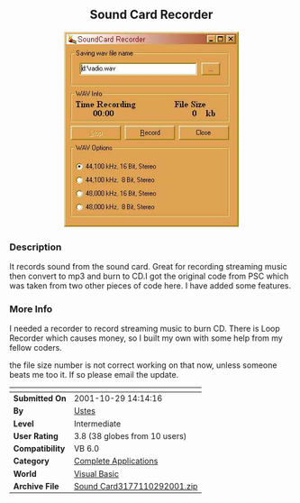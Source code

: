 ﻿<div align="center">

## Sound Card Recorder

<img src="PIC200110151117197721.jpg">
</div>

### Description

It records sound from the sound card. Great for recording streaming music then convert to mp3 and burn to CD.I got the original code from PSC which was taken from two other pieces of code here. I have added some features.
 
### More Info
 
I needed a recorder to record streaming music to burn CD. There is Loop Recorder which causes money, so I built my own with some help from my fellow coders.

the file size number is not correct working on that now, unless someone beats me too it. If so please email the update.


<span>             |<span>
---                |---
**Submitted On**   |2001-10-29 14:14:16
**By**             |[Ustes](https://github.com/Planet-Source-Code/PSCIndex/blob/master/ByAuthor/ustes.md)
**Level**          |Intermediate
**User Rating**    |3.8 (38 globes from 10 users)
**Compatibility**  |VB 6\.0
**Category**       |[Complete Applications](https://github.com/Planet-Source-Code/PSCIndex/blob/master/ByCategory/complete-applications__1-27.md)
**World**          |[Visual Basic](https://github.com/Planet-Source-Code/PSCIndex/blob/master/ByWorld/visual-basic.md)
**Archive File**   |[Sound Card3177110292001\.zip](https://github.com/Planet-Source-Code/ustes-sound-card-recorder__1-28118/archive/master.zip)









